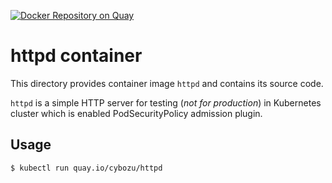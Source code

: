 [![Docker Repository on Quay](https://quay.io/repository/cybozu/httpd/status "Docker Repository on Quay")](https://quay.io/repository/cybozu/httpd)

httpd container
===============

This directory provides container image `httpd` and contains its source code.

`httpd` is a simple HTTP server for testing (*not for production*)
in Kubernetes cluster which is enabled PodSecurityPolicy admission plugin.


Usage
-----

```console
$ kubectl run quay.io/cybozu/httpd
``` 
